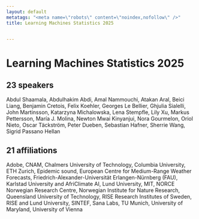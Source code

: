 ```yaml
---
layout: default
metatags: "<meta name=\"robots\" content=\"noindex,nofollow\" />"
title: Learning Machines Statistics 2025


---
```


# Learning Machines Statistics 2025



## 23 speakers

Abdul Shaamala, Abdulhakim Abdi, Amal Nammouchi, Atakan Aral, Beici Liang, Benjamin Cretois, Felix Koehler, Georges Le Bellier, Ghjulia Sialelli, John Martinsson, Katarzyna Michalowska, Lena Stempfle, Lily Xu, Markus Pettersson, María J. Molina, Newton Mwai Kinyanjui, Nora Gourmelon, Oriol Nieto, Oscar Täckström, Peter Dueben, Sebastian Hafner, Sherrie Wang, Sigrid Passano Hellan

## 21 affiliations

Adobe, CNAM, Chalmers University of Technology, Columbia University, ETH Zurich, Epidemic sound, European Centre for Medium-Range Weather Forecasts, Friedrich-Alexander-Universität Erlangen-Nürnberg (FAU), Karlstad University and AfriClimate AI, Lund University, MIT, NORCE Norwegian Research Centre, Norwegian Institute for Nature Research, Queensland University of Technology, RISE Research Institutes of Sweden, RISE and Lund University, SINTEF, Sana Labs, TU Munich, University of Maryland, University of Vienna


